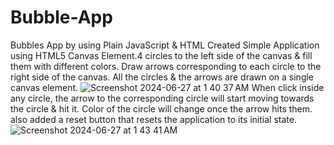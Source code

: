 # Bubble-App
Bubbles App  by using Plain JavaScript &amp; HTML
Created Simple Application using HTML5 Canvas Element.4 circles to the left side of the canvas & fill them with different colors.
Draw arrows corresponding to each circle to the right side of the canvas.
All the circles & the arrows are drawn on a single canvas element. 
![Screenshot 2024-06-27 at 1 40 37 AM](https://github.com/sushantswarup/Bubble-App/assets/116436039/7dc222ef-ba12-4aa3-b849-5cb44e8ee143)
When click inside any circle, the arrow to the corresponding circle will start moving towards the circle & hit it.
Color of the circle will  change once the arrow hits them.
 also added a reset button that resets the application to its initial state.
 ![Screenshot 2024-06-27 at 1 43 41 AM](https://github.com/sushantswarup/Bubble-App/assets/116436039/4834e737-43e0-4a1a-8072-b66677ef8051)


